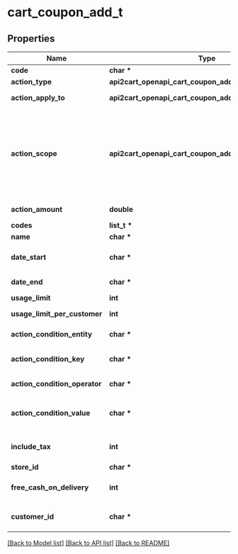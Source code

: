 # cart_coupon_add_t

## Properties
Name | Type | Description | Notes
------------ | ------------- | ------------- | -------------
**code** | **char \*** | Coupon code | 
**action_type** | **api2cart_openapi_cart_coupon_add_ACTIONTYPE_e** | Coupon discount type | 
**action_apply_to** | **api2cart_openapi_cart_coupon_add_ACTIONAPPLYTO_e** | Defines where discount should be applied | 
**action_scope** | **api2cart_openapi_cart_coupon_add_ACTIONSCOPE_e** | Specify how discount should be applied. If scope&#x3D;matching_items, then discount will be applied to each of the items that match action conditions. Scope order means that discount will be applied once. | 
**action_amount** | **double** | Defines the discount amount value. | 
**codes** | **list_t \*** | Entity codes | [optional] 
**name** | **char \*** | Coupon name | [optional] 
**date_start** | **char \*** | Date start | [optional] [default to 'now']
**date_end** | **char \*** | Defines when discount code will be expired. | [optional] 
**usage_limit** | **int** | Usage limit for coupon. | [optional] 
**usage_limit_per_customer** | **int** | Usage limit per customer. | [optional] 
**action_condition_entity** | **char \*** | Defines entity for action condition. | [optional] 
**action_condition_key** | **char \*** | Defines entity attribute code for action condition. | [optional] 
**action_condition_operator** | **char \*** | Defines condition operator. | [optional] 
**action_condition_value** | **char \*** | Defines condition attribute value/s. Can be comma separated string. | [optional] 
**include_tax** | **int** | Indicates whether to apply a discount for taxes. | [optional] [default to false]
**store_id** | **char \*** | Store Id | [optional] 
**free_cash_on_delivery** | **int** | Defines whether the coupon provides free cash on delivery | [optional] 
**customer_id** | **char \*** | Retrieves orders specified by customer id | [optional] 

[[Back to Model list]](../README.md#documentation-for-models) [[Back to API list]](../README.md#documentation-for-api-endpoints) [[Back to README]](../README.md)


